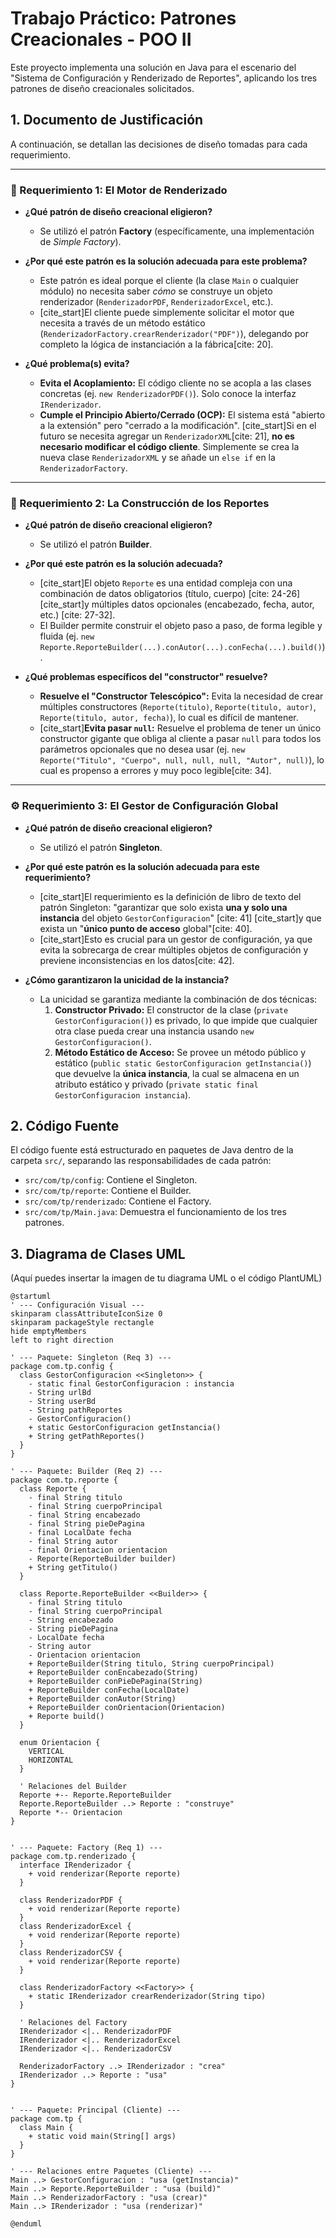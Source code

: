 # Trabajo Práctico: Patrones Creacionales - POO II

Este proyecto implementa una solución en Java para el escenario del "Sistema de Configuración y Renderizado de Reportes", aplicando los tres patrones de diseño creacionales solicitados.

## 1. Documento de Justificación

A continuación, se detallan las decisiones de diseño tomadas para cada requerimiento.

---

### 🚀 Requerimiento 1: El Motor de Renderizado

* **¿Qué patrón de diseño creacional eligieron?**
    * Se utilizó el patrón **Factory** (específicamente, una implementación de *Simple Factory*).

* **¿Por qué este patrón es la solución adecuada para este problema?**
    * Este patrón es ideal porque el cliente (la clase `Main` o cualquier módulo) no necesita saber *cómo* se construye un objeto renderizador (`RenderizadorPDF`, `RenderizadorExcel`, etc.).
    * [cite_start]El cliente puede simplemente solicitar el motor que necesita a través de un método estático (`RenderizadorFactory.crearRenderizador("PDF")`), delegando por completo la lógica de instanciación a la fábrica[cite: 20].

* **¿Qué problema(s) evita?**
    * **Evita el Acoplamiento:** El código cliente no se acopla a las clases concretas (ej. `new RenderizadorPDF()`). Solo conoce la interfaz `IRenderizador`.
    * **Cumple el Principio Abierto/Cerrado (OCP):** El sistema está "abierto a la extensión" pero "cerrado a la modificación". [cite_start]Si en el futuro se necesita agregar un `RenderizadorXML`[cite: 21], **no es necesario modificar el código cliente**. Simplemente se crea la nueva clase `RenderizadorXML` y se añade un `else if` en la `RenderizadorFactory`.

---

### 🧱 Requerimiento 2: La Construcción de los Reportes

* **¿Qué patrón de diseño creacional eligieron?**
    * Se utilizó el patrón **Builder**.

* **¿Por qué este patrón es la solución adecuada?**
    * [cite_start]El objeto `Reporte` es una entidad compleja con una combinación de datos obligatorios (título, cuerpo) [cite: 24-26] [cite_start]y múltiples datos opcionales (encabezado, fecha, autor, etc.) [cite: 27-32].
    * El Builder permite construir el objeto paso a paso, de forma legible y fluida (ej. `new Reporte.ReporteBuilder(...).conAutor(...).conFecha(...).build()`).

* **¿Qué problemas específicos del "constructor" resuelve?**
    * **Resuelve el "Constructor Telescópico":** Evita la necesidad de crear múltiples constructores (`Reporte(titulo)`, `Reporte(titulo, autor)`, `Reporte(titulo, autor, fecha)`), lo cual es difícil de mantener.
    * [cite_start]**Evita pasar `null`:** Resuelve el problema de tener un único constructor gigante que obliga al cliente a pasar `null` para todos los parámetros opcionales que no desea usar (ej. `new Reporte("Titulo", "Cuerpo", null, null, null, "Autor", null)`), lo cual es propenso a errores y muy poco legible[cite: 34].

---

### ⚙️ Requerimiento 3: El Gestor de Configuración Global

* **¿Qué patrón de diseño creacional eligieron?**
    * Se utilizó el patrón **Singleton**.

* **¿Por qué este patrón es la solución adecuada para este requerimiento?**
    * [cite_start]El requerimiento es la definición de libro de texto del patrón Singleton: "garantizar que solo exista **una y solo una instancia** del objeto `GestorConfiguracion`" [cite: 41] [cite_start]y que exista un "**único punto de acceso** global"[cite: 40].
    * [cite_start]Esto es crucial para un gestor de configuración, ya que evita la sobrecarga de crear múltiples objetos de configuración y previene inconsistencias en los datos[cite: 42].

* **¿Cómo garantizaron la unicidad de la instancia?**
    * La unicidad se garantiza mediante la combinación de dos técnicas:
        1.  **Constructor Privado:** El constructor de la clase (`private GestorConfiguracion()`) es privado, lo que impide que cualquier otra clase pueda crear una instancia usando `new GestorConfiguracion()`.
        2.  **Método Estático de Acceso:** Se provee un método público y estático (`public static GestorConfiguracion getInstancia()`) que devuelve la **única instancia**, la cual se almacena en un atributo estático y privado (`private static final GestorConfiguracion instancia`).

## 2. Código Fuente

El código fuente está estructurado en paquetes de Java dentro de la carpeta `src/`, separando las responsabilidades de cada patrón:
* `src/com/tp/config`: Contiene el Singleton.
* `src/com/tp/reporte`: Contiene el Builder.
* `src/com/tp/renderizado`: Contiene el Factory.
* `src/com/tp/Main.java`: Demuestra el funcionamiento de los tres patrones.

## 3. Diagrama de Clases UML

(Aquí puedes insertar la imagen de tu diagrama UML o el código PlantUML)

```plantuml
@startuml
' --- Configuración Visual ---
skinparam classAttributeIconSize 0
skinparam packageStyle rectangle
hide emptyMembers
left to right direction

' --- Paquete: Singleton (Req 3) ---
package com.tp.config {
  class GestorConfiguracion <<Singleton>> {
    - static final GestorConfiguracion : instancia
    - String urlBd
    - String userBd
    - String pathReportes
    - GestorConfiguracion()
    + static GestorConfiguracion getInstancia()
    + String getPathReportes()
  }
}

' --- Paquete: Builder (Req 2) ---
package com.tp.reporte {
  class Reporte {
    - final String titulo
    - final String cuerpoPrincipal
    - final String encabezado
    - final String pieDePagina
    - final LocalDate fecha
    - final String autor
    - final Orientacion orientacion
    - Reporte(ReporteBuilder builder)
    + String getTitulo()
  }

  class Reporte.ReporteBuilder <<Builder>> {
    - final String titulo
    - final String cuerpoPrincipal
    - String encabezado
    - String pieDePagina
    - LocalDate fecha
    - String autor
    - Orientacion orientacion
    + ReporteBuilder(String titulo, String cuerpoPrincipal)
    + ReporteBuilder conEncabezado(String)
    + ReporteBuilder conPieDePagina(String)
    + ReporteBuilder conFecha(LocalDate)
    + ReporteBuilder conAutor(String)
    + ReporteBuilder conOrientacion(Orientacion)
    + Reporte build()
  }

  enum Orientacion {
    VERTICAL
    HORIZONTAL
  }

  ' Relaciones del Builder
  Reporte +-- Reporte.ReporteBuilder
  Reporte.ReporteBuilder ..> Reporte : "construye"
  Reporte *-- Orientacion
}


' --- Paquete: Factory (Req 1) ---
package com.tp.renderizado {
  interface IRenderizador {
    + void renderizar(Reporte reporte)
  }

  class RenderizadorPDF {
    + void renderizar(Reporte reporte)
  }
  class RenderizadorExcel {
    + void renderizar(Reporte reporte)
  }
  class RenderizadorCSV {
    + void renderizar(Reporte reporte)
  }

  class RenderizadorFactory <<Factory>> {
    + static IRenderizador crearRenderizador(String tipo)
  }

  ' Relaciones del Factory
  IRenderizador <|.. RenderizadorPDF
  IRenderizador <|.. RenderizadorExcel
  IRenderizador <|.. RenderizadorCSV

  RenderizadorFactory ..> IRenderizador : "crea"
  IRenderizador ..> Reporte : "usa"
}


' --- Paquete: Principal (Cliente) ---
package com.tp {
  class Main {
    + static void main(String[] args)
  }
}

' --- Relaciones entre Paquetes (Cliente) ---
Main ..> GestorConfiguracion : "usa (getInstancia)"
Main ..> Reporte.ReporteBuilder : "usa (build)"
Main ..> RenderizadorFactory : "usa (crear)"
Main ..> IRenderizador : "usa (renderizar)"

@enduml